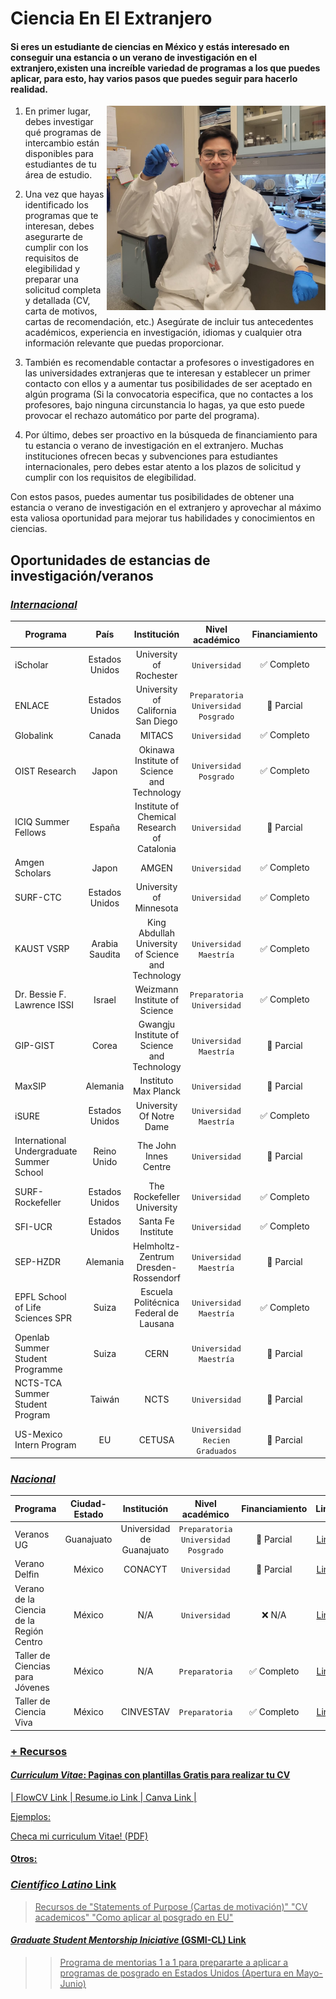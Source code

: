 <meta name="google-site-verification" content="vB6dRnhIxmq5utcnu3b09pFXcmkY8-oqxlkOaEHDDDM" />

# Ciencia En El Extranjero

#### Si eres un estudiante de ciencias en México y estás interesado en conseguir una estancia o un verano de investigación en el extranjero,existen una increíble variedad de programas a los que puedes aplicar, para esto, hay varios pasos que puedes seguir para hacerlo realidad.

<img align='right' src="https://github.com/Andres8ezau/CienciaEnElExtranjero/blob/main/Files/WhatsApp%20Image%202024-07-10%20at%2012.01.10_1.jpeg" width="350" />

1. En primer lugar, debes investigar qué programas de intercambio están disponibles para estudiantes de tu área de estudio.

2. Una vez que hayas identificado los programas que te interesan, debes asegurarte de cumplir con los requisitos de elegibilidad y preparar una solicitud completa y detallada (CV, carta de motivos, cartas de recomendación, etc.) Asegúrate de incluir tus antecedentes académicos, experiencia en investigación, idiomas y cualquier otra información relevante que puedas proporcionar.

4. También es recomendable contactar a profesores o investigadores en las universidades extranjeras que te interesan y establecer un primer contacto con ellos y a aumentar tus posibilidades de ser aceptado en algún programa (Si la convocatoria especifica, que no contactes a los profesores, bajo ninguna circunstancia lo hagas, ya que esto puede provocar el rechazo automático por parte del programa).

5. Por último, debes ser proactivo en la búsqueda de financiamiento para tu estancia o verano de investigación en el extranjero. Muchas instituciones ofrecen becas y subvenciones para estudiantes internacionales, pero debes estar atento a los plazos de solicitud y cumplir con los requisitos de elegibilidad.

Con estos pasos, puedes aumentar tus posibilidades de obtener una estancia o verano de investigación en el extranjero y aprovechar al máximo esta valiosa oportunidad para mejorar tus habilidades y conocimientos en ciencias.

## Oportunidades de estancias de investigación/veranos

### <u> *Internacional* </u>

| Programa      | País           | Institución        | Nivel académico    | Financiamiento | Link            |
| ------------- |:--------------:|:------------------:| :----------------: |:--------------:| --------------: |
| iScholar      | Estados Unidos | University of Rochester |  `Universidad` | :white_check_mark: Completo | [Link](https://www.sas.rochester.edu/chm/undergraduate/i-scholar.html) |
| ENLACE        | Estados Unidos | University of California San Diego | `Preparatoria` `Universidad` `Posgrado` | :black_square_button: Parcial | [Link](http://resilientmaterials.ucsd.edu/ENLACE) |
| Globalink     | Canada         | MITACS    | `Universidad`         | :white_check_mark: Completo | [Link](https://www.mitacs.ca/en/programs/globalink) |
| OIST Research | Japon  | Okinawa Institute of Science and Technology   |  `Universidad` `Posgrado` | :white_check_mark: Completo | [Link](https://admissions.oist.jp/oist-research-internship-program-description) |
| ICIQ Summer Fellows | España | Institute of Chemical Research of Catalonia | `Universidad`  | :black_square_button: Parcial | [Link](https://careers.iciq.org/jobs/2557776-iciq-summer-fellowship-program-call-2023) |
| Amgen Scholars| Japon        | AMGEN     |  `Universidad` | :white_check_mark: Completo | [Link](https://amgenscholars.com/) |
| SURF-CTC | Estados Unidos | University of Minnesota | `Universidad`     | :white_check_mark: Completo | [Link](https://cse.umn.edu/ctc/surf) |
| KAUST VSRP | Arabia Saudita | King Abdullah University of Science and Technology | `Universidad` `Maestría` | :white_check_mark: Completo | [Link](https://vsrp.kaust.edu.sa/about-vsrp) |
| Dr. Bessie F. Lawrence ISSI | Israel | Weizmann Institute of Science |  `Preparatoria` `Universidad`  | :white_check_mark: Completo | [Link](https://davidson.weizmann.ac.il/en/programs/issi) |
| GIP-GIST | Corea | Gwangju Institute of Science and Technology | `Universidad` `Maestría`  | :black_square_button: Parcial | [Link](https://ipa.gist.ac.kr/ipa/html/sub03/030102.html) |
| MaxSIP | Alemania | Instituto Max Planck | `Universidad` | :black_square_button: Parcial | [Link](https://imprs-ls.opencampus.net/en/MaxSIP) |
| iSURE | Estados Unidos | University Of Notre Dame | `Universidad` `Maestría`  | :white_check_mark: Completo | [Link](https://ndi-sa.nd.edu/index.cfm?FuseAction=Programs.ViewProgramAngular&id=10096) |
| International Undergraduate Summer School  | Reino Unido | The John Innes Centre | `Universidad` | :black_square_button: Parcial | [Link](https://www.jic.ac.uk/training-careers/summer-schools/international-undergraduate/) |
| SURF-Rockefeller | Estados Unidos | The Rockefeller University | `Universidad` | :white_check_mark: Completo | [Link](https://surfapplication.rockefeller.edu/) |
| SFI-UCR | Estados Unidos | Santa Fe Institute | `Universidad`  | :white_check_mark: Completo | [Link](https://www.santafe.edu/engage/learn/programs/undergraduate-complexity-research) |
| SEP-HZDR | Alemania | Helmholtz-Zentrum Dresden-Rossendorf | `Universidad` `Maestría`  | :black_square_button: Parcial | [Link](https://www.hzdr.de/db/Cms?pNid=2519) |
| EPFL School of Life Sciences SPR | Suiza | Escuela Politécnica Federal de Lausana | `Universidad` `Maestría` | :white_check_mark: Completo | [Link](https://www.epfl.ch/schools/sv/education/summer-research-program/) |
| Openlab Summer Student Programme | Suiza | CERN | `Universidad` `Maestría`  | :black_square_button: Parcial | [Link](https://jobs.smartrecruiters.com/CERN/743999862723511-cern-openlab-summer-student-programme-2023) |
| NCTS-TCA Summer Student Program | Taiwán | NCTS | `Universidad` | :black_square_button: Parcial | [Link](https://nctstca.github.io/events/202307-tcassp/#:~:text=The%20Theoretical%20and%20Computational%20Astrophysics,basic%20theoretical%20and%20computational%20skills.) |
| US-Mexico Intern Program | EU | CETUSA | `Universidad` `Recien Graduados`  | :black_square_button: Parcial | [Link](https://www.cetusa.org/trainee-internship-programs-3/us-mexico-intern-program/) |


### <u> *Nacional* </u>

| Programa      | Ciudad-Estado           | Institución        | Nivel académico    | Financiamiento | Link            |
| ------------- |:--------------:|:------------------:| :----------------: |:--------------:| --------------: |
| Veranos UG    | Guanajuato | Universidad de Guanajuato | `Preparatoria` `Universidad` `Posgrado` | :black_square_button: Parcial | [Link](http://resilientmaterials.ucsd.edu/ENLACE) |
| Verano Delfin | México       | CONACYT   | `Universidad`         | :black_square_button: Parcial | [Link](https://www.programadelfin.org.mx/) |
| Verano de la Ciencia de la Región Centro | México         | N/A | `Universidad` | :x: N/A | [Link](https://www.veranoregional.org/) |
| Taller de Ciencias para Jóvenes | México | N/A | `Preparatoria` | :white_check_mark: Completo | [Link](https://tallerjovenes.cicese.mx/) |
| Taller de Ciencia Viva | México | CINVESTAV | `Preparatoria` | :white_check_mark: Completo | [Link](https://www.facebook.com/cienciavivairapuato/?locale=es_LA) |



### <u> + Recursos <u> 

#### *Curriculum Vitae*: Paginas con plantillas Gratis para realizar tu CV 
| FlowCV [Link](https://flowcv.com) | Resume.io [Link](https://resume.io/) | Canva [Link](https://www.canva.com/es_419/free/) |


Ejemplos:

<a href="https://github.com/Andres8ezau/CienciaEnElExtranjero/blob/main/Files/Perez-Hernandez-Andres-Esau-EJEMPLO-AGOSTO24.pdf"> Checa mi curriculum Vitae! (PDF)</a>

#### Otros:

### *Científico Latino* [Link](https://www.cientificolatino.com/)
> Recursos de "Statements of Purpose (Cartas de motivación)" "CV academicos" "Como aplicar al posgrado en EU" 
#### *Graduate Student Mentorship Iniciative* (GSMI-CL) [Link](https://www.cientificolatino.com/gsmi)
>> Programa de mentorias 1 a 1 para prepararte a aplicar a programas de posgrado en Estados Unidos (Apertura en Mayo-Junio) 







